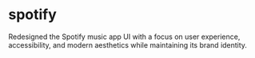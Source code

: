 # spotify
Redesigned the Spotify music app UI with a focus on user experience, accessibility, and modern aesthetics while maintaining its brand identity.
